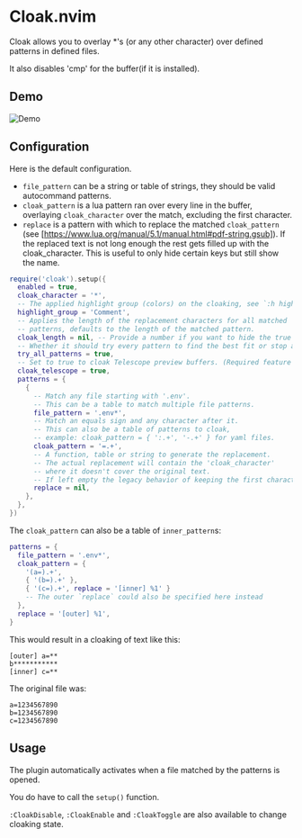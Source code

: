 # Cloak.nvim

Cloak allows you to overlay *'s (or any other character) over defined patterns in defined files.

It also disables 'cmp' for the buffer(if it is installed).

## Demo

![Demo](https://user-images.githubusercontent.com/20369598/187440609-4cfce257-a4c2-4036-8ad7-3f3bb583e994.gif)

## Configuration

Here is the default configuration.

- `file_pattern` can be a string or table of strings, they should be valid autocommand patterns.
- `cloak_pattern` is a lua pattern ran over every line in the buffer,
overlaying `cloak_character` over the match, excluding the first character.
- `replace` is a pattern with which to replace the matched `cloak_pattern`
  (see [https://www.lua.org/manual/5.1/manual.html#pdf-string.gsub]).
  If the replaced text is not long enough the rest gets filled up with the cloak_character.
  This is useful to only hide certain keys but still show the name.

```lua
require('cloak').setup({
  enabled = true,
  cloak_character = '*',
  -- The applied highlight group (colors) on the cloaking, see `:h highlight`.
  highlight_group = 'Comment',
  -- Applies the length of the replacement characters for all matched
  -- patterns, defaults to the length of the matched pattern.
  cloak_length = nil, -- Provide a number if you want to hide the true length of the value.
  -- Whether it should try every pattern to find the best fit or stop after the first.
  try_all_patterns = true,
  -- Set to true to cloak Telescope preview buffers. (Required feature not in 0.1.x)
  cloak_telescope = true,
  patterns = {
    {
      -- Match any file starting with '.env'.
      -- This can be a table to match multiple file patterns.
      file_pattern = '.env*',
      -- Match an equals sign and any character after it.
      -- This can also be a table of patterns to cloak,
      -- example: cloak_pattern = { ':.+', '-.+' } for yaml files.
      cloak_pattern = '=.+',
      -- A function, table or string to generate the replacement.
      -- The actual replacement will contain the 'cloak_character'
      -- where it doesn't cover the original text.
      -- If left empty the legacy behavior of keeping the first character is retained.
      replace = nil,
    },
  },
})
```

The `cloak_pattern` can also be a table of `inner_pattern`s:
```lua
patterns = {
  file_pattern = '.env*',
  cloak_pattern = {
    '(a=).+',
    { '(b=).+' },
    { '(c=).+', replace = '[inner] %1' }
    -- The outer `replace` could also be specified here instead
  },
  replace = '[outer] %1',
}
```
This would result in a cloaking of text like this:
```env
[outer] a=**
b***********
[inner] c=**
```
The original file was:
```env
a=1234567890
b=1234567890
c=1234567890
```

## Usage

The plugin automatically activates when a file matched by the patterns is opened.

You do have to call the `setup()` function.

`:CloakDisable`, `:CloakEnable` and `:CloakToggle` are also available to change cloaking state.

